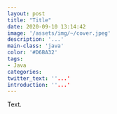 ```yaml
---
layout: post
title: "Title"
date: 2020-09-10 13:14:42
image: '/assets/img/~/cover.jpeg'
description: '...'
main-class: 'java'
color: '#D6BA32'
tags:
- Java
categories:
twitter_text: ''...'
introduction: ''...'
---
```


Text.